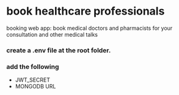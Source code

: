 # book healthcare professionals
booking web app: book medical doctors and pharmacists for your consultation and other medical talks

### create a .env file at the root folder.
### add the following
* JWT_SECRET
* MONGODB URL

